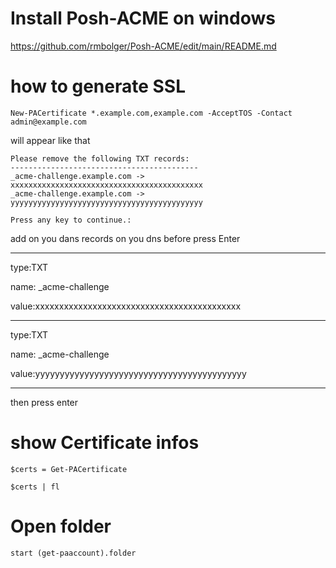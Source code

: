 # Install Posh-ACME on windows

https://github.com/rmbolger/Posh-ACME/edit/main/README.md

# how to generate SSL 

```
New-PACertificate *.example.com,example.com -AcceptTOS -Contact admin@example.com
```

will appear like that

```
Please remove the following TXT records:
------------------------------------------
_acme-challenge.example.com -> xxxxxxxxxxxxxxxxxxxxxxxxxxxxxxxxxxxxxxxxxxx
_acme-challenge.example.com -> yyyyyyyyyyyyyyyyyyyyyyyyyyyyyyyyyyyyyyyyyyy

Press any key to continue.:
```

add on you dans records on you dns before press Enter

----------------------------

type:TXT

name: _acme-challenge

value:xxxxxxxxxxxxxxxxxxxxxxxxxxxxxxxxxxxxxxxxxxx

---------------

type:TXT

name: _acme-challenge

value:yyyyyyyyyyyyyyyyyyyyyyyyyyyyyyyyyyyyyyyyyyy

----------------------------

then press enter 

# show Certificate infos 

```
$certs = Get-PACertificate
```
```
$certs | fl
```
# Open folder 

```
start (get-paaccount).folder
```
